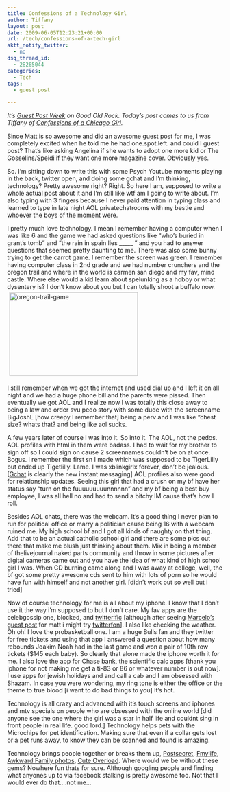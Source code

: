 ```yaml
---
title: Confessions of a Technology Girl
author: Tiffany
layout: post
date: 2009-06-05T12:23:21+00:00
url: /tech/confessions-of-a-tech-girl
aktt_notify_twitter:
  - no
dsq_thread_id:
  - 28265044
categories:
  - Tech
tags:
  - guest post

---
```

_It&#8217;s <a href="/tags/guest-post/" target="_self">Guest Post Week</a> on Good Old Rock. Today&#8217;s post comes to us from Tiffany of <a href="http://confessionsofachicagogirl.blogspot.com/" target="_blank">Confessions of a Chicago Girl</a>._

Since Matt is so awesome and did an awesome guest post for me, I was completely excited when he told me he had one.spot.left. and could I guest post? That&#8217;s like asking Angelina if she wants to adopt one more kid or The Gosselins/Speidi if they want one more magazine cover. Obviously yes.

So. I&#8217;m sitting down to write this with some Psych Youtube moments playing in the back, twitter open, and doing some gchat and I&#8217;m thinking, technology? Pretty awesome right? Right. So here I am, supposed to write a whole actual post about it and I&#8217;m still like wtf am I going to write about. I&#8217;m also typing with 3 fingers because I never paid attention in typing class and learned to type in late night AOL privatechatrooms with my bestie and whoever the boys of the moment were.

I pretty much love technology. I mean I remember having a computer when I was like 6 and the game we had asked questions like &#8220;who&#8217;s buried in grant&#8217;s tomb&#8221; and &#8220;the rain in spain lies \_____ &#8221; and you had to answer questions that seemed pretty daunting to me. There was also some bunny trying to get the carrot game. I remember the screen was green. I remember having computer class in 2nd grade and we had number crunchers and the oregon trail and where in the world is carmen san diego and my fav, mind castle. Where else would a kid learn about spelunking as a hobby or what dysentery is? I don&#8217;t know about you but I can totally shoot a buffalo now.<img class="alignleft size-medium wp-image-5316" style="margin: 5px;" title="oregon-trail-game" src="/wp-content/uploads/2009/06/oregon-trail-game-300x195.jpg" alt="oregon-trail-game" width="300" height="195" srcset="/wp-content/uploads/2009/06/oregon-trail-game-300x195.jpg 300w, /wp-content/uploads/2009/06/oregon-trail-game.jpg 701w" sizes="(max-width: 300px) 100vw, 300px" />

I still remember when we got the internet and used dial up and I left it on all night and we had a huge phone bill and the parents were pissed. Then eventually we got AOL and I realize now I was totally this close away to being a law and order svu pedo story with some dude with the screenname BigJoshL [how creepy I remember that] being a perv and I was like &#8220;chest size? whats that? and being like aol sucks.

A few years later of course I was into it. So into it. The AOL, not the pedos. AOL profiles with html in them were badass. I had to wait for my brother to sign off so I could sign on cause 2 screennames couldn&#8217;t be on at once. Bogus. i remember the first sn I made which was supposed to be TigerLilly but ended up Tigetlilly. Lame. I was xblinkgirlx forever, don&#8217;t be jealous. [<a href="http://www.google.com/talk/" target="_blank">Gchat</a> is clearly the new instant messaging] AOL profiles also were good for relationship updates. Seeing this girl that had a crush on my bf have her status say &#8220;turn on the fuuuuuuuuunnnnnn&#8221; and my bf being a best buy employee, I was all hell no and had to send a bitchy IM cause that&#8217;s how I roll.

Besides AOL chats, there was the webcam. It&#8217;s a good thing I never plan to run for political office or marry a politician cause being 16 with a webcam ruined me. My high school bf and I got all kinds of naughty on that thing. Add that to be an actual catholic school girl and there are some pics out there that make me blush just thinking about them. Mix in being a member of thelivejournal naked parts community and throw in some pictures after digital cameras came out and you have the idea of what kind of high school girl I was. When CD burning came along and I was away at college, well, the bf got some pretty awesome cds sent to him with lots of porn so he would have fun with himself and not another girl. [didn&#8217;t work out so well but i tried]

Now of course technology for me is all about my iphone. I know that I don&#8217;t use it the way i&#8217;m supposed to but I don&#8217;t care. My fav apps are the celebgossip one, blocked, and <a href="http://iconfactory.com/software/twitterrific " target="_blank">twitterific</a> [although after seeing [Marcelo&#8217;s guest post][1] for matt i might try <a href="http://twitterfon.net" target="_blank">twitterfon</a>]. I also like checking the weather. Oh oh! I love the probasketball one. I am a huge Bulls fan and they twitter for free tickets and using that app I answered a question about how many rebounds Joakim Noah had in the last game and won a pair of 10th row tickets ($145 each baby). So clearly that alone made the iphone worth it for me. I also love the app for Chase bank, the scientific calc apps [thank you iphone for not making me get a ti-83 or 86 or whatever number is out now]. I use apps for jewish holidays and and call a cab and I am obsessed with Shazam. In case you were wondering, my ring tone is either the office or the theme to true blood [i want to do bad things to you] It&#8217;s hot.

Technology is all crazy and advanced with it&#8217;s touch screens and iphones and mtv specials on people who are obsessed with the online world [did anyone see the one where the girl was a star in half life and couldnt sing in front people in real life. good lord.] Technology helps pets with the Microchips for pet identification. Making sure that even if a collar gets lost or a pet runs away, to know they can be scanned and found is amazing.

Technology brings people together or breaks them up, <a href="http://postsecret.blogspot.com" target="_blank">Postsecret</a>, <a href="http://www.fmylife.com" target="_blank">Fmylife</a>, <a href="http://awkwardfamilyphotos.com/" target="_blank">Awkward Family photos</a>, <a href="http://cuteoverload.com" target="_blank">Cute Overload</a>. Where would we be without these gems? Nowhere fun thats for sure. Although googling people and finding what anyones up to via facebook stalking is pretty awesome too. Not that I would ever do that&#8230;.not me&#8230;

 [1]: /2009/06/03/iphone-twitter-app-shoot-out/